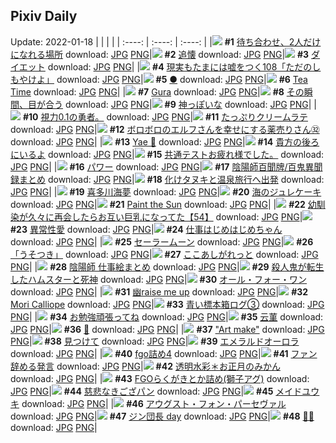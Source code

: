 ## Pixiv Daily
Update: 2022-01-18
|      |      |      |
| :----: | :----: | :----: |
|![](https://pixiv.microyu.workers.dev/c/240x480/img-master/img/2022/01/16/00/05/56/95551449_p0_master1200.jpg) **#1** [待ち合わせ、2人だけになれる場所](https://www.pixiv.net/artworks/95551449) download: [JPG](https://pixiv.microyu.workers.dev/img-original/img/2022/01/16/00/05/56/95551449_p0.jpg) [PNG](https://pixiv.microyu.workers.dev/img-original/img/2022/01/16/00/05/56/95551449_p0.png)|![](https://pixiv.microyu.workers.dev/c/240x480/img-master/img/2022/01/17/00/00/44/95577823_p0_master1200.jpg) **#2** [追懐](https://www.pixiv.net/artworks/95577823) download: [JPG](https://pixiv.microyu.workers.dev/img-original/img/2022/01/17/00/00/44/95577823_p0.jpg) [PNG](https://pixiv.microyu.workers.dev/img-original/img/2022/01/17/00/00/44/95577823_p0.png)|![](https://pixiv.microyu.workers.dev/c/240x480/img-master/img/2022/01/17/08/13/12/95583932_p0_master1200.jpg) **#3** [ダイエット](https://www.pixiv.net/artworks/95583932) download: [JPG](https://pixiv.microyu.workers.dev/img-original/img/2022/01/17/08/13/12/95583932_p0.jpg) [PNG](https://pixiv.microyu.workers.dev/img-original/img/2022/01/17/08/13/12/95583932_p0.png)|
|![](https://pixiv.microyu.workers.dev/c/240x480/img-master/img/2022/01/16/18/00/14/95567067_p0_master1200.jpg) **#4** [現実もたまには嘘をつく108「ただのしもやけよ」](https://www.pixiv.net/artworks/95567067) download: [JPG](https://pixiv.microyu.workers.dev/img-original/img/2022/01/16/18/00/14/95567067_p0.jpg) [PNG](https://pixiv.microyu.workers.dev/img-original/img/2022/01/16/18/00/14/95567067_p0.png)|![](https://pixiv.microyu.workers.dev/c/240x480/img-master/img/2022/01/16/12/00/01/95560235_p0_master1200.jpg) **#5** [●](https://www.pixiv.net/artworks/95560235) download: [JPG](https://pixiv.microyu.workers.dev/img-original/img/2022/01/16/12/00/01/95560235_p0.jpg) [PNG](https://pixiv.microyu.workers.dev/img-original/img/2022/01/16/12/00/01/95560235_p0.png)|![](https://pixiv.microyu.workers.dev/c/240x480/img-master/img/2022/01/16/16/29/49/95553489_p0_master1200.jpg) **#6** [Tea Time](https://www.pixiv.net/artworks/95553489) download: [JPG](https://pixiv.microyu.workers.dev/img-original/img/2022/01/16/16/29/49/95553489_p0.jpg) [PNG](https://pixiv.microyu.workers.dev/img-original/img/2022/01/16/16/29/49/95553489_p0.png)|
|![](https://pixiv.microyu.workers.dev/c/240x480/img-master/img/2022/01/16/08/02/06/95557436_p0_master1200.jpg) **#7** [Gura](https://www.pixiv.net/artworks/95557436) download: [JPG](https://pixiv.microyu.workers.dev/img-original/img/2022/01/16/08/02/06/95557436_p0.jpg) [PNG](https://pixiv.microyu.workers.dev/img-original/img/2022/01/16/08/02/06/95557436_p0.png)|![](https://pixiv.microyu.workers.dev/c/240x480/img-master/img/2022/01/17/00/11/08/95578205_p0_master1200.jpg) **#8** [その瞬間、目が合う](https://www.pixiv.net/artworks/95578205) download: [JPG](https://pixiv.microyu.workers.dev/img-original/img/2022/01/17/00/11/08/95578205_p0.jpg) [PNG](https://pixiv.microyu.workers.dev/img-original/img/2022/01/17/00/11/08/95578205_p0.png)|![](https://pixiv.microyu.workers.dev/c/240x480/img-master/img/2022/01/17/00/00/09/95577679_p0_master1200.jpg) **#9** [神っぽいな](https://www.pixiv.net/artworks/95577679) download: [JPG](https://pixiv.microyu.workers.dev/img-original/img/2022/01/17/00/00/09/95577679_p0.jpg) [PNG](https://pixiv.microyu.workers.dev/img-original/img/2022/01/17/00/00/09/95577679_p0.png)|
|![](https://pixiv.microyu.workers.dev/c/240x480/img-master/img/2022/01/17/12/15/33/95586189_p0_master1200.jpg) **#10** [視力0.1の勇者。](https://www.pixiv.net/artworks/95586189) download: [JPG](https://pixiv.microyu.workers.dev/img-original/img/2022/01/17/12/15/33/95586189_p0.jpg) [PNG](https://pixiv.microyu.workers.dev/img-original/img/2022/01/17/12/15/33/95586189_p0.png)|![](https://pixiv.microyu.workers.dev/c/240x480/img-master/img/2022/01/16/22/39/38/95574954_p0_master1200.jpg) **#11** [たっぷりクリームラテ](https://www.pixiv.net/artworks/95574954) download: [JPG](https://pixiv.microyu.workers.dev/img-original/img/2022/01/16/22/39/38/95574954_p0.jpg) [PNG](https://pixiv.microyu.workers.dev/img-original/img/2022/01/16/22/39/38/95574954_p0.png)|![](https://pixiv.microyu.workers.dev/c/240x480/img-master/img/2022/01/16/13/06/33/95561339_p0_master1200.jpg) **#12** [ボロボロのエルフさんを幸せにする薬売りさん㉜](https://www.pixiv.net/artworks/95561339) download: [JPG](https://pixiv.microyu.workers.dev/img-original/img/2022/01/16/13/06/33/95561339_p0.jpg) [PNG](https://pixiv.microyu.workers.dev/img-original/img/2022/01/16/13/06/33/95561339_p0.png)|
|![](https://pixiv.microyu.workers.dev/c/240x480/img-master/img/2022/01/16/02/45/17/95554588_p0_master1200.jpg) **#13** [Yae 🌸](https://www.pixiv.net/artworks/95554588) download: [JPG](https://pixiv.microyu.workers.dev/img-original/img/2022/01/16/02/45/17/95554588_p0.jpg) [PNG](https://pixiv.microyu.workers.dev/img-original/img/2022/01/16/02/45/17/95554588_p0.png)|![](https://pixiv.microyu.workers.dev/c/240x480/img-master/img/2022/01/17/00/18/42/95578263_p0_master1200.jpg) **#14** [貴方の後ろにいるよ](https://www.pixiv.net/artworks/95578263) download: [JPG](https://pixiv.microyu.workers.dev/img-original/img/2022/01/17/00/18/42/95578263_p0.jpg) [PNG](https://pixiv.microyu.workers.dev/img-original/img/2022/01/17/00/18/42/95578263_p0.png)|![](https://pixiv.microyu.workers.dev/c/240x480/img-master/img/2022/01/16/18/45/45/95568139_p0_master1200.jpg) **#15** [共通テストお疲れ様でした。](https://www.pixiv.net/artworks/95568139) download: [JPG](https://pixiv.microyu.workers.dev/img-original/img/2022/01/16/18/45/45/95568139_p0.jpg) [PNG](https://pixiv.microyu.workers.dev/img-original/img/2022/01/16/18/45/45/95568139_p0.png)|
|![](https://pixiv.microyu.workers.dev/c/240x480/img-master/img/2022/01/16/00/00/07/95551102_p0_master1200.jpg) **#16** [パワー](https://www.pixiv.net/artworks/95551102) download: [JPG](https://pixiv.microyu.workers.dev/img-original/img/2022/01/16/00/00/07/95551102_p0.jpg) [PNG](https://pixiv.microyu.workers.dev/img-original/img/2022/01/16/00/00/07/95551102_p0.png)|![](https://pixiv.microyu.workers.dev/c/240x480/img-master/img/2022/01/16/16/30/03/95564997_p0_master1200.jpg) **#17** [陰陽師百聞牌/百鬼異聞録まとめ](https://www.pixiv.net/artworks/95564997) download: [JPG](https://pixiv.microyu.workers.dev/img-original/img/2022/01/16/16/30/03/95564997_p0.jpg) [PNG](https://pixiv.microyu.workers.dev/img-original/img/2022/01/16/16/30/03/95564997_p0.png)|![](https://pixiv.microyu.workers.dev/c/240x480/img-master/img/2022/01/16/00/00/18/95551180_p0_master1200.jpg) **#18** [化けタヌキと温泉旅行へ出発](https://www.pixiv.net/artworks/95551180) download: [JPG](https://pixiv.microyu.workers.dev/img-original/img/2022/01/16/00/00/18/95551180_p0.jpg) [PNG](https://pixiv.microyu.workers.dev/img-original/img/2022/01/16/00/00/18/95551180_p0.png)|
|![](https://pixiv.microyu.workers.dev/c/240x480/img-master/img/2022/01/17/00/00/03/95577634_p0_master1200.jpg) **#19** [喜多川海夢](https://www.pixiv.net/artworks/95577634) download: [JPG](https://pixiv.microyu.workers.dev/img-original/img/2022/01/17/00/00/03/95577634_p0.jpg) [PNG](https://pixiv.microyu.workers.dev/img-original/img/2022/01/17/00/00/03/95577634_p0.png)|![](https://pixiv.microyu.workers.dev/c/240x480/img-master/img/2022/01/17/22/29/53/95596416_p0_master1200.jpg) **#20** [海のジュレケーキ](https://www.pixiv.net/artworks/95596416) download: [JPG](https://pixiv.microyu.workers.dev/img-original/img/2022/01/17/22/29/53/95596416_p0.jpg) [PNG](https://pixiv.microyu.workers.dev/img-original/img/2022/01/17/22/29/53/95596416_p0.png)|![](https://pixiv.microyu.workers.dev/c/240x480/img-master/img/2022/01/17/03/23/07/95581660_p0_master1200.jpg) **#21** [Paint the Sun](https://www.pixiv.net/artworks/95581660) download: [JPG](https://pixiv.microyu.workers.dev/img-original/img/2022/01/17/03/23/07/95581660_p0.jpg) [PNG](https://pixiv.microyu.workers.dev/img-original/img/2022/01/17/03/23/07/95581660_p0.png)|
|![](https://pixiv.microyu.workers.dev/c/240x480/img-master/img/2022/01/17/00/00/29/95577794_p0_master1200.jpg) **#22** [幼馴染が久々に再会したらお互い巨乳になってた【54】](https://www.pixiv.net/artworks/95577794) download: [JPG](https://pixiv.microyu.workers.dev/img-original/img/2022/01/17/00/00/29/95577794_p0.jpg) [PNG](https://pixiv.microyu.workers.dev/img-original/img/2022/01/17/00/00/29/95577794_p0.png)|![](https://pixiv.microyu.workers.dev/c/240x480/img-master/img/2022/01/17/00/00/07/95577665_p0_master1200.jpg) **#23** [異常性愛](https://www.pixiv.net/artworks/95577665) download: [JPG](https://pixiv.microyu.workers.dev/img-original/img/2022/01/17/00/00/07/95577665_p0.jpg) [PNG](https://pixiv.microyu.workers.dev/img-original/img/2022/01/17/00/00/07/95577665_p0.png)|![](https://pixiv.microyu.workers.dev/c/240x480/img-master/img/2022/01/17/22/22/58/95596231_p0_master1200.jpg) **#24** [仕事はじめはじめちゃん](https://www.pixiv.net/artworks/95596231) download: [JPG](https://pixiv.microyu.workers.dev/img-original/img/2022/01/17/22/22/58/95596231_p0.jpg) [PNG](https://pixiv.microyu.workers.dev/img-original/img/2022/01/17/22/22/58/95596231_p0.png)|
|![](https://pixiv.microyu.workers.dev/c/240x480/img-master/img/2022/01/17/00/00/00/95577601_p0_master1200.jpg) **#25** [セーラームーン](https://www.pixiv.net/artworks/95577601) download: [JPG](https://pixiv.microyu.workers.dev/img-original/img/2022/01/17/00/00/00/95577601_p0.jpg) [PNG](https://pixiv.microyu.workers.dev/img-original/img/2022/01/17/00/00/00/95577601_p0.png)|![](https://pixiv.microyu.workers.dev/c/240x480/img-master/img/2022/01/16/23/52/12/95577315_p0_master1200.jpg) **#26** [「うそつき」](https://www.pixiv.net/artworks/95577315) download: [JPG](https://pixiv.microyu.workers.dev/img-original/img/2022/01/16/23/52/12/95577315_p0.jpg) [PNG](https://pixiv.microyu.workers.dev/img-original/img/2022/01/16/23/52/12/95577315_p0.png)|![](https://pixiv.microyu.workers.dev/c/240x480/img-master/img/2022/01/16/18/01/34/95567115_p0_master1200.jpg) **#27** [ここあしがれっと](https://www.pixiv.net/artworks/95567115) download: [JPG](https://pixiv.microyu.workers.dev/img-original/img/2022/01/16/18/01/34/95567115_p0.jpg) [PNG](https://pixiv.microyu.workers.dev/img-original/img/2022/01/16/18/01/34/95567115_p0.png)|
|![](https://pixiv.microyu.workers.dev/c/240x480/img-master/img/2022/01/16/16/30/03/95564996_p0_master1200.jpg) **#28** [陰陽師 仕事絵まとめ](https://www.pixiv.net/artworks/95564996) download: [JPG](https://pixiv.microyu.workers.dev/img-original/img/2022/01/16/16/30/03/95564996_p0.jpg) [PNG](https://pixiv.microyu.workers.dev/img-original/img/2022/01/16/16/30/03/95564996_p0.png)|![](https://pixiv.microyu.workers.dev/c/240x480/img-master/img/2022/01/16/12/40/29/95560921_p0_master1200.jpg) **#29** [殺人鬼が転生したハムスターと死神](https://www.pixiv.net/artworks/95560921) download: [JPG](https://pixiv.microyu.workers.dev/img-original/img/2022/01/16/12/40/29/95560921_p0.jpg) [PNG](https://pixiv.microyu.workers.dev/img-original/img/2022/01/16/12/40/29/95560921_p0.png)|![](https://pixiv.microyu.workers.dev/c/240x480/img-master/img/2022/01/16/00/00/07/95551104_p0_master1200.jpg) **#30** [オール・フォー・ワン](https://www.pixiv.net/artworks/95551104) download: [JPG](https://pixiv.microyu.workers.dev/img-original/img/2022/01/16/00/00/07/95551104_p0.jpg) [PNG](https://pixiv.microyu.workers.dev/img-original/img/2022/01/16/00/00/07/95551104_p0.png)|
|![](https://pixiv.microyu.workers.dev/c/240x480/img-master/img/2022/01/16/00/10/10/95551608_p0_master1200.jpg) **#31** [幽raise me up](https://www.pixiv.net/artworks/95551608) download: [JPG](https://pixiv.microyu.workers.dev/img-original/img/2022/01/16/00/10/10/95551608_p0.jpg) [PNG](https://pixiv.microyu.workers.dev/img-original/img/2022/01/16/00/10/10/95551608_p0.png)|![](https://pixiv.microyu.workers.dev/c/240x480/img-master/img/2022/01/16/17/23/19/95566200_p0_master1200.jpg) **#32** [Mori Calliope](https://www.pixiv.net/artworks/95566200) download: [JPG](https://pixiv.microyu.workers.dev/img-original/img/2022/01/16/17/23/19/95566200_p0.jpg) [PNG](https://pixiv.microyu.workers.dev/img-original/img/2022/01/16/17/23/19/95566200_p0.png)|![](https://pixiv.microyu.workers.dev/c/240x480/img-master/img/2022/01/16/23/30/51/95576635_p0_master1200.jpg) **#33** [青い標本箱ログ③](https://www.pixiv.net/artworks/95576635) download: [JPG](https://pixiv.microyu.workers.dev/img-original/img/2022/01/16/23/30/51/95576635_p0.jpg) [PNG](https://pixiv.microyu.workers.dev/img-original/img/2022/01/16/23/30/51/95576635_p0.png)|
|![](https://pixiv.microyu.workers.dev/c/240x480/img-master/img/2022/01/17/00/00/00/95577602_p0_master1200.jpg) **#34** [お勉強頑張ってね](https://www.pixiv.net/artworks/95577602) download: [JPG](https://pixiv.microyu.workers.dev/img-original/img/2022/01/17/00/00/00/95577602_p0.jpg) [PNG](https://pixiv.microyu.workers.dev/img-original/img/2022/01/17/00/00/00/95577602_p0.png)|![](https://pixiv.microyu.workers.dev/c/240x480/img-master/img/2022/01/16/00/00/11/95551133_p0_master1200.jpg) **#35** [云菫](https://www.pixiv.net/artworks/95551133) download: [JPG](https://pixiv.microyu.workers.dev/img-original/img/2022/01/16/00/00/11/95551133_p0.jpg) [PNG](https://pixiv.microyu.workers.dev/img-original/img/2022/01/16/00/00/11/95551133_p0.png)|![](https://pixiv.microyu.workers.dev/c/240x480/img-master/img/2022/01/17/01/05/04/95579662_p0_master1200.jpg) **#36** [👻](https://www.pixiv.net/artworks/95579662) download: [JPG](https://pixiv.microyu.workers.dev/img-original/img/2022/01/17/01/05/04/95579662_p0.jpg) [PNG](https://pixiv.microyu.workers.dev/img-original/img/2022/01/17/01/05/04/95579662_p0.png)|
|![](https://pixiv.microyu.workers.dev/c/240x480/img-master/img/2022/01/17/00/11/29/95578222_p0_master1200.jpg) **#37** ["Art make"](https://www.pixiv.net/artworks/95578222) download: [JPG](https://pixiv.microyu.workers.dev/img-original/img/2022/01/17/00/11/29/95578222_p0.jpg) [PNG](https://pixiv.microyu.workers.dev/img-original/img/2022/01/17/00/11/29/95578222_p0.png)|![](https://pixiv.microyu.workers.dev/c/240x480/img-master/img/2022/01/16/22/24/36/95574456_p0_master1200.jpg) **#38** [見つけて](https://www.pixiv.net/artworks/95574456) download: [JPG](https://pixiv.microyu.workers.dev/img-original/img/2022/01/16/22/24/36/95574456_p0.jpg) [PNG](https://pixiv.microyu.workers.dev/img-original/img/2022/01/16/22/24/36/95574456_p0.png)|![](https://pixiv.microyu.workers.dev/c/240x480/img-master/img/2022/01/17/00/00/00/95577603_p0_master1200.jpg) **#39** [エメラルドオーロラ](https://www.pixiv.net/artworks/95577603) download: [JPG](https://pixiv.microyu.workers.dev/img-original/img/2022/01/17/00/00/00/95577603_p0.jpg) [PNG](https://pixiv.microyu.workers.dev/img-original/img/2022/01/17/00/00/00/95577603_p0.png)|
|![](https://pixiv.microyu.workers.dev/c/240x480/img-master/img/2022/01/16/21/05/57/95572003_p0_master1200.jpg) **#40** [fgo詰め4](https://www.pixiv.net/artworks/95572003) download: [JPG](https://pixiv.microyu.workers.dev/img-original/img/2022/01/16/21/05/57/95572003_p0.jpg) [PNG](https://pixiv.microyu.workers.dev/img-original/img/2022/01/16/21/05/57/95572003_p0.png)|![](https://pixiv.microyu.workers.dev/c/240x480/img-master/img/2022/01/16/00/15/37/95551789_p0_master1200.jpg) **#41** [ファン辞める発言](https://www.pixiv.net/artworks/95551789) download: [JPG](https://pixiv.microyu.workers.dev/img-original/img/2022/01/16/00/15/37/95551789_p0.jpg) [PNG](https://pixiv.microyu.workers.dev/img-original/img/2022/01/16/00/15/37/95551789_p0.png)|![](https://pixiv.microyu.workers.dev/c/240x480/img-master/img/2022/01/16/00/00/56/95551252_p0_master1200.jpg) **#42** [透明水彩＊お正月のみかん](https://www.pixiv.net/artworks/95551252) download: [JPG](https://pixiv.microyu.workers.dev/img-original/img/2022/01/16/00/00/56/95551252_p0.jpg) [PNG](https://pixiv.microyu.workers.dev/img-original/img/2022/01/16/00/00/56/95551252_p0.png)|
|![](https://pixiv.microyu.workers.dev/c/240x480/img-master/img/2022/01/16/20/20/21/95570622_p0_master1200.jpg) **#43** [FGOらくがきとか詰め(獅子アグ)](https://www.pixiv.net/artworks/95570622) download: [JPG](https://pixiv.microyu.workers.dev/img-original/img/2022/01/16/20/20/21/95570622_p0.jpg) [PNG](https://pixiv.microyu.workers.dev/img-original/img/2022/01/16/20/20/21/95570622_p0.png)|![](https://pixiv.microyu.workers.dev/c/240x480/img-master/img/2022/01/17/17/55/01/95590516_p0_master1200.jpg) **#44** [慈悲なきござパン](https://www.pixiv.net/artworks/95590516) download: [JPG](https://pixiv.microyu.workers.dev/img-original/img/2022/01/17/17/55/01/95590516_p0.jpg) [PNG](https://pixiv.microyu.workers.dev/img-original/img/2022/01/17/17/55/01/95590516_p0.png)|![](https://pixiv.microyu.workers.dev/c/240x480/img-master/img/2022/01/17/00/00/07/95577654_p0_master1200.jpg) **#45** [メイドユウキ](https://www.pixiv.net/artworks/95577654) download: [JPG](https://pixiv.microyu.workers.dev/img-original/img/2022/01/17/00/00/07/95577654_p0.jpg) [PNG](https://pixiv.microyu.workers.dev/img-original/img/2022/01/17/00/00/07/95577654_p0.png)|
|![](https://pixiv.microyu.workers.dev/c/240x480/img-master/img/2022/01/16/01/54/05/95553809_p0_master1200.jpg) **#46** [アウグスト・フォン・パーセヴァル](https://www.pixiv.net/artworks/95553809) download: [JPG](https://pixiv.microyu.workers.dev/img-original/img/2022/01/16/01/54/05/95553809_p0.jpg) [PNG](https://pixiv.microyu.workers.dev/img-original/img/2022/01/16/01/54/05/95553809_p0.png)|![](https://pixiv.microyu.workers.dev/c/240x480/img-master/img/2022/01/16/00/17/01/95551831_p0_master1200.jpg) **#47** [ジン団長 day](https://www.pixiv.net/artworks/95551831) download: [JPG](https://pixiv.microyu.workers.dev/img-original/img/2022/01/16/00/17/01/95551831_p0.jpg) [PNG](https://pixiv.microyu.workers.dev/img-original/img/2022/01/16/00/17/01/95551831_p0.png)|![](https://pixiv.microyu.workers.dev/c/240x480/img-master/img/2022/01/17/00/00/13/95577713_p0_master1200.jpg) **#48** [🐾🐾](https://www.pixiv.net/artworks/95577713) download: [JPG](https://pixiv.microyu.workers.dev/img-original/img/2022/01/17/00/00/13/95577713_p0.jpg) [PNG](https://pixiv.microyu.workers.dev/img-original/img/2022/01/17/00/00/13/95577713_p0.png)|
